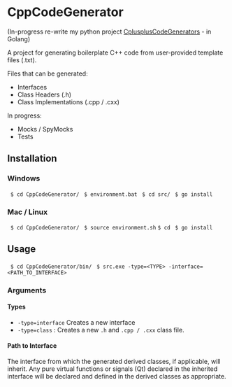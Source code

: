 # CppCodeGenerator
(In-progress re-write my python project [CplusplusCodeGenerators](https://github.com/emloughl/CplusplusCodeGenerators "CplusplusCodeGenerators") - in Golang)

A project for generating boilerplate C++ code from user-provided template files (.txt).

Files that can be generated:
- Interfaces
- Class Headers (.h)
- Class Implementations (.cpp / .cxx)

In progress: 
- Mocks / SpyMocks
- Tests

## Installation
### Windows
` $ cd CppCodeGenerator/`
` $ environment.bat`
` $ cd src/`
` $ go install`

### Mac / Linux
` $ cd CppCodeGenerator/`
` $ source environment.sh`
` $ cd `
` $ go install`

## Usage
` $ cd CppCodeGenerator/bin/`
` $ src.exe -type=<TYPE> -interface=<PATH_TO_INTERFACE>`

### Arguments
#### Types
- `-type=interface` Creates a new interface
- `-type=class` : Creates a new `.h` and `.cpp / .cxx` class file.

#### Path to Interface
The interface from which the generated derived classes, if applicable, will inherit. Any pure virtual functions or signals (Qt) declared in the inherited interface will be declared and defined in the derived classes as appropriate.
